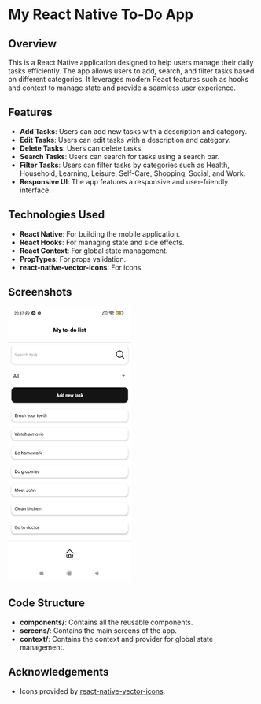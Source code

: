 # My React Native To-Do App

## Overview

This is a React Native application designed to help users manage their daily tasks efficiently. The app allows users to add, search, and filter tasks based on different categories. It leverages modern React features such as hooks and context to manage state and provide a seamless user experience.

## Features

- **Add Tasks**: Users can add new tasks with a description and category.
- **Edit Tasks**: Users can edit tasks with a description and category.
- **Delete Tasks**: Users can delete tasks.
- **Search Tasks**: Users can search for tasks using a search bar.
- **Filter Tasks**: Users can filter tasks by categories such as Health, Household, Learning, Leisure, Self-Care, Shopping, Social, and Work.
- **Responsive UI**: The app features a responsive and user-friendly interface.

## Technologies Used

- **React Native**: For building the mobile application.
- **React Hooks**: For managing state and side effects.
- **React Context**: For global state management.
- **PropTypes**: For props validation.
- **react-native-vector-icons**: For icons.

## Screenshots

<img src="screenshots/HomeScreen.jpg" alt="Home Screen" width="250"/>

## Code Structure

- **components/**: Contains all the reusable components.
- **screens/**: Contains the main screens of the app.
- **context/**: Contains the context and provider for global state management.

## Acknowledgements

- Icons provided by [react-native-vector-icons](https://github.com/oblador/react-native-vector-icons).

